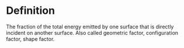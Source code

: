 # Definition

The fraction of the total energy emitted by one surface that is directly
incident on another surface. Also called geometric factor, configuration
factor, shape factor.
